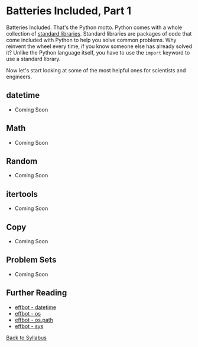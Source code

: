 # Batteries Included, Part 1

Batteries Included. That's the Python motto. Python comes with a whole collection of [standard libraries](http://en.wikipedia.org/wiki/Standard_library). Standard libraries are packages of code that come included with Python to help you solve common problems. Why reinvent the wheel every time, if you know someone else has already solved it? Unlike the Python language itself, you have to use the `import` keyword to use a standard library.

Now let's start looking at some of the most helpful ones for scientists and engineers.

## datetime

 * Coming Soon

## Math

 * Coming Soon

## Random

 * Coming Soon

## itertools

 * Coming Soon

## Copy

 * Coming Soon

## Problem Sets

 * Coming Soon

## Further Reading

 * [effbot - datetime](http://www.effbot.org/librarybook/datetime.htm)
 * [effbot - os](http://www.effbot.org/librarybook/os.htm)
 * [effbot - os.path](http://www.effbot.org/librarybook/os-path.htm)
 * [effbot - sys](http://www.effbot.org/librarybook/sys.htm)


[Back to Syllabus](../../README.md)
